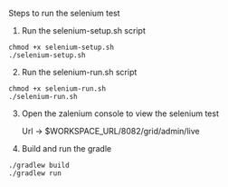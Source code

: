 

Steps to run the selenium test

1. Run the selenium-setup.sh script

```
chmod +x selenium-setup.sh
./selenium-setup.sh
```

2. Run the selenium-run.sh script
```
chmod +x selenium-run.sh
./selenium-run.sh
```

3. Open the zalenium console to view the selenium test
   
   Url ->  $WORKSPACE_URL/8082/grid/admin/live
    
4. Build and run the gradle

```
./gradlew build
./gradlew run

```
